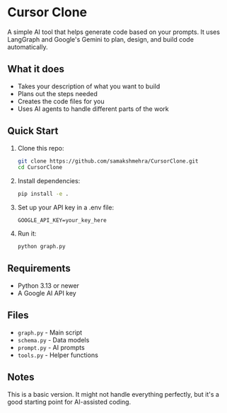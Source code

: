 # Cursor Clone

A simple AI tool that helps generate code based on your prompts. It uses LangGraph and Google's Gemini to plan, design, and build code automatically.

## What it does

- Takes your description of what you want to build
- Plans out the steps needed
- Creates the code files for you
- Uses AI agents to handle different parts of the work

## Quick Start

1. Clone this repo:
   ```bash
   git clone https://github.com/samakshmehra/CursorClone.git
   cd CursorClone
   ```

2. Install dependencies:
   ```bash
   pip install -e .
   ```

3. Set up your API key in a .env file:
   ```
   GOOGLE_API_KEY=your_key_here
   ```

4. Run it:
   ```bash
   python graph.py
   ```

## Requirements

- Python 3.13 or newer
- A Google AI API key

## Files

- `graph.py` - Main script
- `schema.py` - Data models
- `prompt.py` - AI prompts
- `tools.py` - Helper functions

## Notes

This is a basic version. It might not handle everything perfectly, but it's a good starting point for AI-assisted coding.
